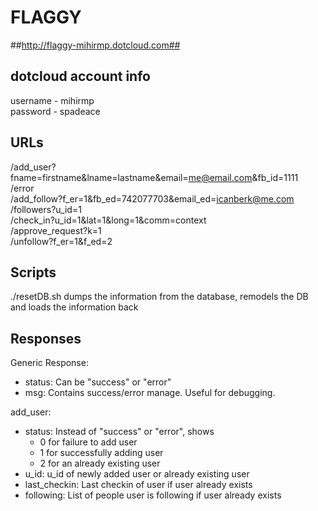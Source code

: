 # FLAGGY #
##http://flaggy-mihirmp.dotcloud.com##


## dotcloud account info ##
username - mihirmp
<br />
password - spadeace

## URLs ##
  /add_user?fname=firstname&lname=lastname&email=me@email.com&fb_id=1111
  <br />
  /error
  <br />
  /add_follow?f_er=1&fb_ed=742077703&email_ed=icanberk@me.com
  <br />
  /followers?u_id=1
  <br />
  /check_in?u_id=1&lat=1&long=1&comm=context
  <br />
  /approve_request?k=1
  <br />
  /unfollow?f_er=1&f_ed=2

## Scripts ##
./resetDB.sh dumps the information from the database, remodels the DB and loads the information back

## Responses ##

Generic Response:

- status: Can be "success" or "error"
- msg: Contains success/error manage. Useful for debugging.

add_user:

- status: Instead of "success" or "error", shows
  * 0 for failure to add user
  * 1 for successfully adding user
  * 2 for an already existing user
- u_id: u_id of newly added user or already existing user
- last_checkin: Last checkin of user if user already exists
- following: List of people user is following if user already exists